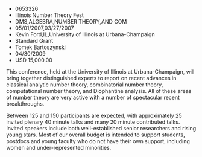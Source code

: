 
* 0653326
* Illinois Number Theory Fest
* DMS,ALGEBRA,NUMBER THEORY,AND COM
* 05/01/2007,03/27/2007
* Kevin Ford,IL,University of Illinois at Urbana-Champaign
* Standard Grant
* Tomek Bartoszynski
* 04/30/2009
* USD 15,000.00

This conference, held at the University of Illinois at Urbana-Champaign, will
bring together distinguished experts to report on recent advances in classical
analytic number theory, combinatorial number theory, computational number
theory, and Diophantine analysis. All of these areas of number theory are very
active with a number of spectacular recent breakthroughs.

Between 125 and 150 participants are expected, with approximately 25 invited
plenary 40 minute talks and many 20 minute contributed talks. Invited speakers
include both well-established senior researchers and rising young stars. Most of
our overall budget is intended to support students, postdocs and young faculty
who do not have their own support, including women and under-represented
minorities.


